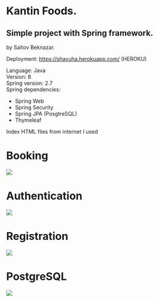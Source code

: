 # Kantin Foods.
## Simple project with Spring framework.

by Saitov Beknazar.

Deployment: https://shavuha.herokuapp.com/ (HEROKU) <br>

Language: Java <br>
Version: 8 <br>
Spring version: 2.7 <br>
Spring dependencies: <br>
- Spring Web
- Spring Security
- Spring JPA (PosgtreSQL)
- Thymeleaf

Index HTML files from internet I used 


# Booking
![](https://i.imgur.com/eO1NTGO.png)
# Authentication
![](https://i.imgur.com/78eMtyN.png)
# Registration
![](https://i.imgur.com/dCBjnbR.png)
# PostgreSQL 
![](https://i.imgur.com/ku33XxL.png)